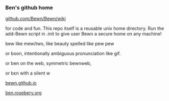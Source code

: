 ### Ben's github home
[github.com/Bewn/Bewn/wiki](https://github.com/Bewn/Bewn/wiki)


for code and fun. This repo itself is a reusable unix home directory.
Run the add-Bewn script in .init to give user Bewn a secure home on any machine!

bew like mew/two, like beauty spelled like pew pew

or boon, 
intentionally ambiguous pronunciation like gif.

or ben on the web, symmetric bewnweb,


or bεn with a silent w

[bewn.github.io](https://bewn.github.io)

[ben.rosebery.org](https://ben.rosebery.org)


